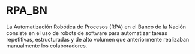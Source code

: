 # RPA_BN
La Automatización Robótica de Procesos (RPA) en el Banco de la Nación consiste en el uso de robots de software para automatizar tareas repetitivas, estructuradas y de alto volumen que anteriormente realizaban manualmente los colaboradores. 
